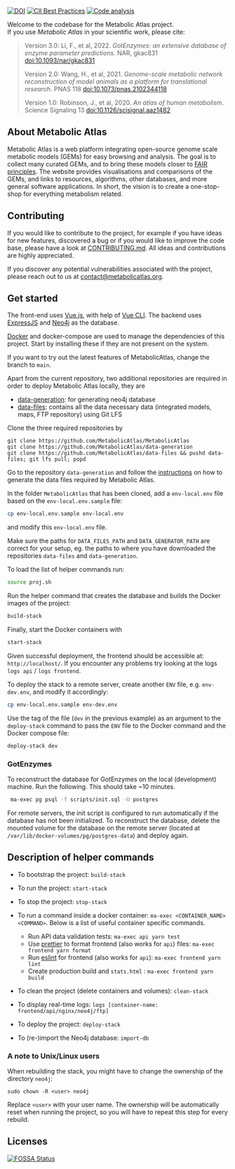 [![DOI](https://zenodo.org/badge/53664497.svg)](https://zenodo.org/badge/latestdoi/53664497)
[![CII Best Practices](https://bestpractices.coreinfrastructure.org/projects/4276/badge)](https://bestpractices.coreinfrastructure.org/projects/4276)
[![Code 
analysis](https://github.com/MetabolicAtlas/MetabolicAtlas/actions/workflows/codeql-analysis.yml/badge.svg?branch=main)](https://github.com/MetabolicAtlas/MetabolicAtlas/actions/workflows/codeql-analysis.yml)

Welcome to the codebase for the Metabolic Atlas project.  
If you use _Metabolic Atlas_ in your scientific work, please cite:

> Version 3.0: Li, F., et al, 2022. _GotEnzymes: an extensive database of enzyme parameter predictions_. NAR, gkac831 [doi:10.1093/nar/gkac831](https://doi.org/10.1093/nar/gkac831)
>
> Version 2.0: Wang, H., et al, 2021. _Genome-scale metabolic network reconstruction of model animals as a platform for translational research_. PNAS 118 [doi:10.1073/pnas.2102344118](https://doi.org/10.1073/pnas.2102344118)
>
> Version 1.0: Robinson, J., et al, 2020. _An atlas of human metabolism_. Science Signaling 13 [doi:10.1126/scisignal.aaz1482 ](https://doi.org/10.1126/scisignal.aaz1482)

## About Metabolic Atlas

Metabolic Atlas is a web platform integrating open-source genome scale metabolic models (GEMs) for easy browsing and analysis. The goal is to collect many curated GEMs, and to bring these models closer to [FAIR principles](https://en.wikipedia.org/wiki/FAIR_data). The website provides visualisations and comparisons of the GEMs, and links to resources, algorithms, other databases, and more general software applications. In short, the vision is to create a one-stop-shop for everything metabolism related.

## Contributing

If you would like to contribute to the project, for example if you have ideas for new features, discovered a bug or if you would like to improve the code base, please have a look at [CONTRIBUTING.md](https://github.com/MetabolicAtlas/MetabolicAtlas/blob/main/CONTRIBUTING.md). All ideas and contributions are highly appreciated.

If you discover any potential vulnerabilities associated with the project, please reach out to us at [contact@metabolicatlas.org](mailto:contact@metabolicatlas.org).

## Get started

The front-end uses [Vue.js](https://vuejs.org), with help of [Vue CLI](https://cli.vuejs.org/). The backend uses [ExpressJS](https://expressjs.com/) and [Neo4j](https://neo4j.com/) as the database.

[Docker](https://www.docker.com/products/docker) and docker-compose are used to manage the dependencies of this project. Start by installing these if they are not present on the system.

If you want to try out the latest features of MetabolicAtlas, change the branch to `main`.

Apart from the current repository, two additional repositories are required in
order to deploy Metabolic Atlas locally, they are

- [data-generation](https://github.com/MetabolicAtlas/data-generation): for generating neo4j database
- [data-files](https://github.com/MetabolicAtlas/data-files): contains all the data necessary data (integrated models, maps, FTP repository) using Git LFS

Clone the three required repositories by

    git clone https://github.com/MetabolicAtlas/MetabolicAtlas
    git clone https://github.com/MetabolicAtlas/data-generation
    git clone https://github.com/MetabolicAtlas/data-files && pushd data-files; git lfs pull; popd

Go to the repository `data-generation` and follow the [instructions](https://github.com/MetabolicAtlas/data-generation#readme) on how to generate the data files required by Metabolic Atlas.

In the folder `MetabolicAtlas` that has been cloned, add a `env-local.env` file based on the `env-local.env.sample` file:

```bash
cp env-local.env.sample env-local.env
```

and modify this `env-local.env` file.

Make sure the paths for `DATA_FILES_PATH` and `DATA_GENERATOR_PATH` are correct for your setup, eg. the paths to where you have downloaded the repositories `data-files` and `data-generation`.

To load the list of helper commands run:

```bash
source proj.sh
```

Run the helper command that creates the database and builds the Docker images of the project:

```bash
build-stack
```

Finally, start the Docker containers with

```bash
start-stack
```

Given successful deployment, the frontend should be accessible at: `http://localhost/`. If you encounter any problems try looking at the logs `logs api` / `logs frontend`.

To deploy the stack to a remote server, create another `ENV` file, e.g. `env-dev.env`, and modify it accordingly:

```bash
cp env-local.env.sample env-dev.env
```

Use the tag of the file (`dev` in the previous example) as an argument to the `deploy-stack` command to pass the `ENV` file to the Docker command and the Docker compose file:

```bash
deploy-stack dev
```

### GotEnzymes

To reconstruct the database for GotEnzymes on the local (development) machine. Run the following. This should take ~10 minutes.

```bash
 ma-exec pg psql -f scripts/init.sql -U postgres
```

For remote servers, the init script is configured to run automatically if the database has not been initialized. To reconstruct the database, delete the mounted volume for the database on the remote server (located at `/var/lib/docker-volumes/pg/postgres-data`) and deploy again.

## Description of helper commands

- To bootstrap the project: `build-stack`
- To run the project: `start-stack`
- To stop the project: `stop-stack`
- To run a command inside a docker container: `ma-exec <CONTAINER_NAME> <COMMAND>`. Below is a list of useful container specific commands.

  - Run API data validation tests: `ma-exec api yarn test`
  - Use [prettier](CONTRIBUTING.md#prettier) to format frontend (also works for `api`) files: `ma-exec frontend yarn format`
  - Run [eslint](CONTRIBUTING.md#eslint) for frontend (also works for `api`): `ma-exec frontend yarn lint`
  - Create production build and `stats.html` : `ma-exec frontend yarn build`

- To clean the project (delete containers and volumes): `clean-stack`
- To display real-time logs: `logs [container-name: frontend/api/nginx/neo4j/ftp]`
- To deploy the project: `deploy-stack`
- To (re-)import the Neo4j database: `import-db`

### A note to Unix/Linux users

When rebuilding the stack, you might have to change the ownership of the directory `neo4j`:

```
sudo chown -R <user> neo4j
```

Replace `<user>` with your user name. The ownership will be automatically reset when running the project, so you will have to repeat this step for every rebuild.

## Licenses

[![FOSSA Status](https://app.fossa.com/api/projects/git%2Bgithub.com%2FMetabolicAtlas%2FMetabolicAtlas.svg?type=large)](https://app.fossa.com/projects/git%2Bgithub.com%2FMetabolicAtlas%2FMetabolicAtlas?ref=badge_large)
